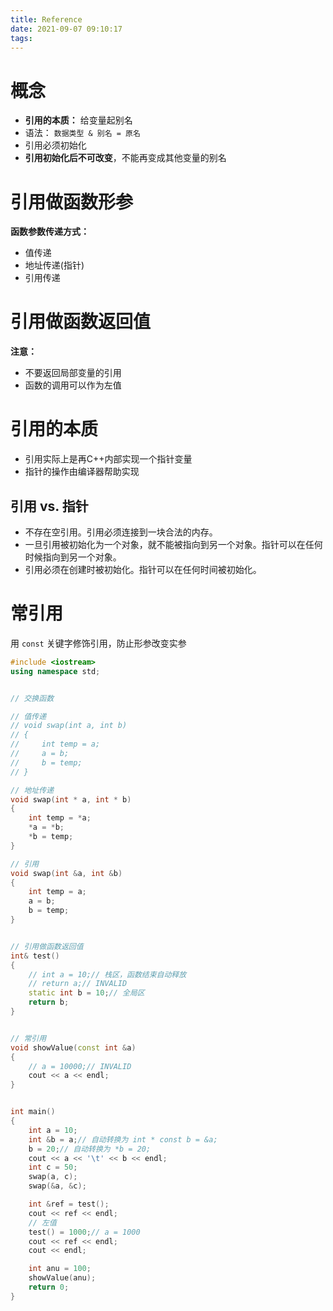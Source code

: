 ```yaml
---
title: Reference
date: 2021-09-07 09:10:17
tags:
---
```

# 概念
- **引用的本质：** 给变量起别名
- 语法： `数据类型 & 别名 = 原名`
- 引用必须初始化
- **引用初始化后不可改变**，不能再变成其他变量的别名

# 引用做函数形参
**函数参数传递方式：**
- 值传递
- 地址传递(指针)
- 引用传递

# 引用做函数返回值
**注意：**
- 不要返回局部变量的引用
- 函数的调用可以作为左值

# 引用的本质
- 引用实际上是再C++内部实现一个指针变量
- 指针的操作由编译器帮助实现

## 引用 vs. 指针
- 不存在空引用。引用必须连接到一块合法的内存。
- 一旦引用被初始化为一个对象，就不能被指向到另一个对象。指针可以在任何时候指向到另一个对象。
- 引用必须在创建时被初始化。指针可以在任何时间被初始化。

# 常引用
用 `const` 关键字修饰引用，防止形参改变实参

```cpp
#include <iostream>
using namespace std;


// 交换函数

// 值传递
// void swap(int a, int b)
// {
//     int temp = a;
//     a = b;
//     b = temp;
// }

// 地址传递
void swap(int * a, int * b)
{
    int temp = *a;
    *a = *b;
    *b = temp;
}

// 引用
void swap(int &a, int &b)
{
    int temp = a;
    a = b;
    b = temp;
}


// 引用做函数返回值
int& test()
{
    // int a = 10;// 栈区，函数结束自动释放
    // return a;// INVALID
    static int b = 10;// 全局区
    return b;
}


// 常引用
void showValue(const int &a)
{
    // a = 10000;// INVALID
    cout << a << endl;
}


int main()
{
    int a = 10;
    int &b = a;// 自动转换为 int * const b = &a;
    b = 20;// 自动转换为 *b = 20;
    cout << a << '\t' << b << endl;
    int c = 50;
    swap(a, c);
    swap(&a, &c);

    int &ref = test();
    cout << ref << endl;
    // 左值
    test() = 1000;// a = 1000
    cout << ref << endl;
    cout << endl;

    int anu = 100;
    showValue(anu);
    return 0;
}
```